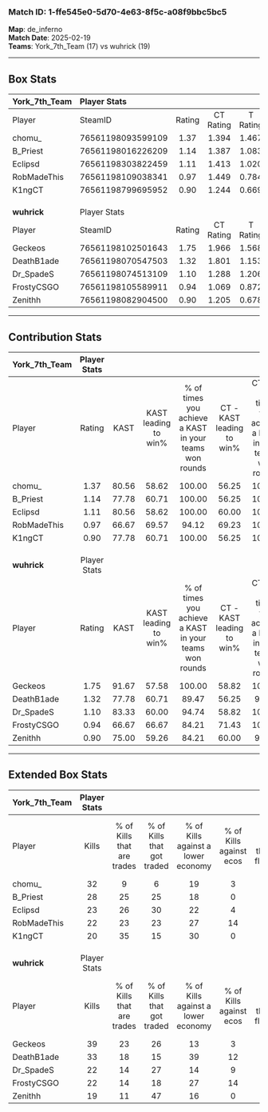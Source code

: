 ### Match ID: 1-ffe545e0-5d70-4e63-8f5c-a08f9bbc5bc5  
**Map**: de_inferno  
**Match Date**: 2025-02-19  
**Teams**: York_7th_Team (17) vs wuhrick (19)  

---  

## Box Stats  

| **York_7th_Team** | Player Stats      |        |           |          |       |       |       |         |        |      |     |
| :- | :- | :-: | :-: | :-: | :-: | :-: | :-: | :-: | :-: | :-: | :-: |
| Player            | SteamID           | Rating | CT Rating | T Rating | KAST  |  ADR  | Kills | Assists | Deaths | K/D  | HS% |
| chomu_            | 76561198093599109 |  1.37  |   1.394   |  1.467   | 80.56 | 98.9  |  32   |    8    |   26   | 1.23 | 56  |
| B_Priest          | 76561198016226209 |  1.14  |   1.387   |  1.083   | 77.78 | 69.1  |  28   |    7    |   27   | 1.04 | 57  |
| Eclipsd           | 76561198303822459 |  1.11  |   1.413   |  1.020   | 80.56 | 85.0  |  23   |   14    |   27   | 0.85 | 47  |
| RobMadeThis       | 76561198109038341 |  0.97  |   1.449   |  0.784   | 66.67 | 89.9  |  22   |   14    |   29   | 0.76 | 31  |
| K1ngCT            | 76561198799695952 |  0.90  |   1.244   |  0.669   | 77.78 | 54.1  |  20   |    5    |   27   | 0.74 | 40  |
|                   |                   |        |           |          |       |       |       |         |        |      |     |
|                   |                   |        |           |          |       |       |       |         |        |      |     |
|                   |                   |        |           |          |       |       |       |         |        |      |     |
| **wuhrick**       | Player Stats      |        |           |          |       |       |       |         |        |      |     |
| Player            | SteamID           | Rating | CT Rating | T Rating | KAST  |  ADR  | Kills | Assists | Deaths | K/D  | HS% |
| Geckeos           | 76561198102501643 |  1.75  |   1.966   |  1.568   | 91.67 | 113.9 |  39   |   11    |   21   | 1.86 | 53  |
| DeathB1ade        | 76561198070547503 |  1.32  |   1.801   |  1.153   | 77.78 | 93.2  |  33   |    7    |   28   | 1.18 | 42  |
| Dr_SpadeS         | 76561198074513109 |  1.10  |   1.288   |  1.206   | 83.33 | 77.2  |  22   |   14    |   26   | 0.85 | 50  |
| FrostyCSGO        | 76561198105589911 |  0.94  |   1.069   |  0.872   | 66.67 | 61.7  |  22   |    8    |   24   | 0.92 | 63  |
| Zenithh           | 76561198082904500 |  0.90  |   1.205   |  0.678   | 75.00 | 66.2  |  19   |    7    |   27   | 0.70 | 73  |
---  

## Contribution Stats  

| **York_7th_Team** | Player Stats |       |                      |                                                        |                           |                                                             |                          |                                                            |
| :- | :-: | :-: | :-: | :-: | :-: | :-: | :-: | :-: |
| Player            |    Rating    | KAST  | KAST leading to win% | % of times you achieve a KAST in your teams won rounds | CT - KAST leading to win% | CT - % of times you achieve a KAST in your teams won rounds | T - KAST leading to win% | T - % of times you achieve a KAST in your teams won rounds |
| chomu_            |     1.37     | 80.56 |        58.62         |                         100.00                         |           56.25           |                           100.00                            |          61.54           |                           100.00                           |
| B_Priest          |     1.14     | 77.78 |        60.71         |                         100.00                         |           56.25           |                           100.00                            |          66.67           |                           100.00                           |
| Eclipsd           |     1.11     | 80.56 |        58.62         |                         100.00                         |           60.00           |                           100.00                            |          57.14           |                           100.00                           |
| RobMadeThis       |     0.97     | 66.67 |        69.57         |                         94.12                          |           69.23           |                           100.00                            |          70.00           |                           87.50                            |
| K1ngCT            |     0.90     | 77.78 |        60.71         |                         100.00                         |           56.25           |                           100.00                            |          66.67           |                           100.00                           |
|                   |              |       |                      |                                                        |                           |                                                             |                          |                                                            |
|                   |              |       |                      |                                                        |                           |                                                             |                          |                                                            |
|                   |              |       |                      |                                                        |                           |                                                             |                          |                                                            |
| **wuhrick**       | Player Stats |       |                      |                                                        |                           |                                                             |                          |                                                            |
| Player            |    Rating    | KAST  | KAST leading to win% | % of times you achieve a KAST in your teams won rounds | CT - KAST leading to win% | CT - % of times you achieve a KAST in your teams won rounds | T - KAST leading to win% | T - % of times you achieve a KAST in your teams won rounds |
| Geckeos           |     1.75     | 91.67 |        57.58         |                         100.00                         |           58.82           |                           100.00                            |          56.25           |                           100.00                           |
| DeathB1ade        |     1.32     | 77.78 |        60.71         |                         89.47                          |           56.25           |                            90.00                            |          66.67           |                           88.89                            |
| Dr_SpadeS         |     1.10     | 83.33 |        60.00         |                         94.74                          |           58.82           |                           100.00                            |          61.54           |                           88.89                            |
| FrostyCSGO        |     0.94     | 66.67 |        66.67         |                         84.21                          |           71.43           |                           100.00                            |          60.00           |                           66.67                            |
| Zenithh           |     0.90     | 75.00 |        59.26         |                         84.21                          |           60.00           |                            90.00                            |          58.33           |                           77.78                            |
---  

## Extended Box Stats  

| **York_7th_Team** | Player Stats |                            |                            |                                    |                         |                              |                                 |        |                             |                                     |                          |                               |                            |
| :- | :-: | :-: | :-: | :-: | :-: | :-: | :-: | :-: | :-: | :-: | :-: | :-: | :-: |
| Player            |    Kills     | % of Kills that are trades | % of Kills that got traded | % of Kills against a lower economy | % of Kills against ecos | % of Kills that are flawless | % of Kills that are close duels | Deaths | % of Deaths that get traded | % of Deaths against a lower economy | % of Deaths against ecos | % of Deaths that are flawless | % of Deaths that are close |
| chomu_            |      32      |             9              |             6              |                 19                 |            3            |              63              |               19                |   26   |             15              |                 23                  |            0             |              54               |             8              |
| B_Priest          |      28      |             25             |             25             |                 18                 |            0            |              46              |               11                |   27   |             26              |                 19                  |            0             |              74               |             4              |
| Eclipsd           |      23      |             26             |             30             |                 22                 |            4            |              48              |                4                |   27   |             26              |                 19                  |            0             |              48               |             19             |
| RobMadeThis       |      22      |             23             |             23             |                 27                 |           14            |              64              |                5                |   29   |             38              |                 21                  |            0             |              24               |             21             |
| K1ngCT            |      20      |             35             |             15             |                 30                 |            0            |              70              |                5                |   27   |             15              |                 15                  |            0             |              78               |             7              |
|                   |              |                            |                            |                                    |                         |                              |                                 |        |                             |                                     |                          |                               |                            |
|                   |              |                            |                            |                                    |                         |                              |                                 |        |                             |                                     |                          |                               |                            |
|                   |              |                            |                            |                                    |                         |                              |                                 |        |                             |                                     |                          |                               |                            |
| **wuhrick**       | Player Stats |                            |                            |                                    |                         |                              |                                 |        |                             |                                     |                          |                               |                            |
| Player            |    Kills     | % of Kills that are trades | % of Kills that got traded | % of Kills against a lower economy | % of Kills against ecos | % of Kills that are flawless | % of Kills that are close duels | Deaths | % of Deaths that get traded | % of Deaths against a lower economy | % of Deaths against ecos | % of Deaths that are flawless | % of Deaths that are close |
| Geckeos           |      39      |             23             |             26             |                 13                 |            3            |              49              |               15                |   21   |             14              |                 29                  |            5             |              57               |             5              |
| DeathB1ade        |      33      |             18             |             15             |                 39                 |           12            |              58              |               15                |   28   |             25              |                 18                  |            4             |              61               |             7              |
| Dr_SpadeS         |      22      |             14             |             27             |                 14                 |            9            |              41              |               14                |   26   |             38              |                 15                  |            4             |              42               |             8              |
| FrostyCSGO        |      22      |             14             |             18             |                 27                 |           14            |              64              |                5                |   24   |              8              |                 21                  |            0             |              75               |             8              |
| Zenithh           |      19      |             11             |             47             |                 16                 |            0            |              74              |                5                |   27   |             11              |                 19                  |            4             |              63               |             19             |
